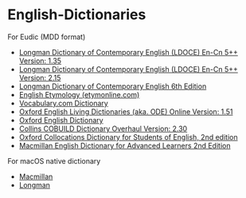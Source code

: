 # English-Dictionaries

For Eudic (MDD format)
- [Longman Dictionary of Contemporary English (LDOCE) En-Cn 5++ Version: 1.35](https://github.com/Sorosliu1029/English-Dictionaries/releases/tag/LDOCE-v20180129)
- [Longman Dictionary of Contemporary English (LDOCE) En-Cn 5++ Version: 2.15](https://github.com/Sorosliu1029/English-Dictionaries/releases/tag/LDOCE-v2.15)
- [Longman Dictionary of Contemporary English 6th Edition](https://github.com/Sorosliu1029/English-Dictionaries/releases/tag/longman_dictionary_of_contemporary_english_6th_edition)
- [English Etymology (etymonline.com)](https://github.com/Sorosliu1029/English-Dictionaries/releases/tag/etymonline)
- [Vocabulary.com Dictionary](https://github.com/Sorosliu1029/English-Dictionaries/releases/tag/Vocabulary.com-v20180417)
- [Oxford English Living Dictionaries (aka. ODE) Online Version: 1.51](https://github.com/Sorosliu1029/English-Dictionaries/releases/tag/OELD-v20180703)
- [Oxford English Dictionary](https://github.com/Sorosliu1029/English-Dictionaries/releases/tag/oed-now)
- [Collins COBUILD Dictionary Overhaul Version: 2.30](https://github.com/Sorosliu1029/English-Dictionaries/releases/tag/Collins-v20180819)
- [Oxford Collocations Dictionary for Students of English, 2nd edition](https://github.com/Sorosliu1029/English-Dictionaries/releases/tag/OCDE-v20140905)
- [Macmillan English Dictionary for Advanced Learners 2nd Edition](https://github.com/Sorosliu1029/English-Dictionaries/releases/tag/Macmillan-v20111120)

For macOS native dictionary
- [Macmillan](https://github.com/Sorosliu1029/English-Dictionaries/releases/tag/macos-native-dictionary-macmillan2)
- [Longman](https://github.com/Sorosliu1029/English-Dictionaries/releases/tag/macos-native-dictionary-longman5)
